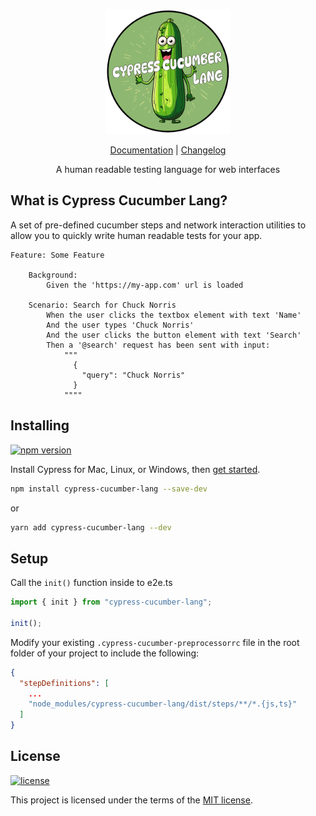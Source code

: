 <p align="center">
    <picture>
      <img alt="Cypress Cucumber Lang Logo" width="200px" src="./packages/docs/assets/cypress-cucumber-lang-logo.png">
    </picture>    
</p>
<p align="center">
  <a href="">Documentation</a> |
  <a href="">Changelog</a> 
</p>

<p align="center">
  A human readable testing language for web interfaces
</p>

<!-- <p align="center">
  <a href="https://www.npmjs.com/package/cypress">
    <img src="https://img.shields.io/npm/dm/cypress.svg" alt="npm"/>
  </a>
  <a href="https://on.cypress.io/discord">
    <img src="https://img.shields.io/badge/chat-on%20Discord-brightgreen" alt="Discord chat"/>
  </a>
    <a href="https://stackshare.io/cypress">
    <img src="https://img.stackshare.io/misc/follow-on-stackshare-badge.svg" alt="StackShare"/>
  </a><br />
</p> -->

## What is Cypress Cucumber Lang?

A set of pre-defined cucumber steps and network interaction utilities to allow you to quickly write human readable tests for your app.

```Gherkin
Feature: Some Feature

    Background:
        Given the 'https://my-app.com' url is loaded

    Scenario: Search for Chuck Norris
        When the user clicks the textbox element with text 'Name'
        And the user types 'Chuck Norris'
        And the user clicks the button element with text 'Search'
        Then a '@search' request has been sent with input:
            """
              {
                "query": "Chuck Norris"
              }
            """"
```

<!-- <p align="center">
  <a href="https://player.vimeo.com/video/237527670">
    <img alt="Why Cypress Video" src="https://user-images.githubusercontent.com/1271364/31739717-dbdff0ee-b41c-11e7-9b16-bfa1b6ac1814.png" width="75%" height="75%" />
  </a>
</p> -->

## Installing

[![npm version](https://badge.fury.io/js/cypress-cucumber-lang.svg)](https://badge.fury.io/js/cypress-cucumber-lang)

Install Cypress for Mac, Linux, or Windows, then [get started](https://on.cypress.io/install).

```bash
npm install cypress-cucumber-lang --save-dev
```

or

```bash
yarn add cypress-cucumber-lang --dev
```

## Setup

Call the `init()` function inside to e2e.ts

```ts
import { init } from "cypress-cucumber-lang";

init();
```

Modify your existing `.cypress-cucumber-preprocessorrc` file in the root folder of your project to include the following:

```json
{
  "stepDefinitions": [
    ...
    "node_modules/cypress-cucumber-lang/dist/steps/**/*.{js,ts}"
  ]
}
```

## License

[![license](https://img.shields.io/badge/license-MIT-green.svg)](https://github.com/cypress-io/cypress/blob/develop/LICENSE)

This project is licensed under the terms of the [MIT license](/LICENSE).
